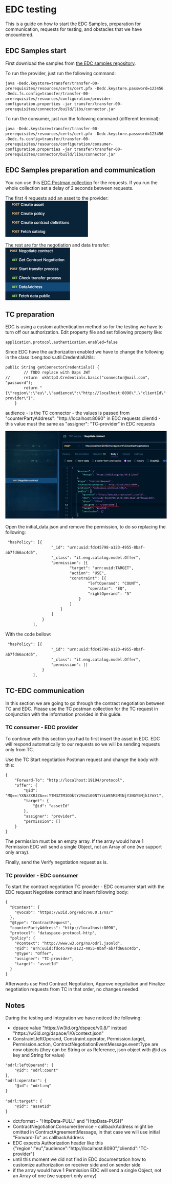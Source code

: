 # EDC testing

This is a guide on how to start the EDC Samples, preparation for communication, requests for testing, and obstacles that we have encountered.

## EDC Samples start

First download the samples from [the EDC samples repository](https://github.com/eclipse-edc/Samples/tree/main).

To run the provider, just run the following command:

```
java -Dedc.keystore=transfer/transfer-00-prerequisites/resources/certs/cert.pfx -Dedc.keystore.password=123456 -Dedc.fs.config=transfer/transfer-00-prerequisites/resources/configuration/provider-configuration.properties -jar transfer/transfer-00-prerequisites/connector/build/libs/connector.jar
```

To run the consumer, just run the following command (different terminal):

```
java -Dedc.keystore=transfer/transfer-00-prerequisites/resources/certs/cert.pfx -Dedc.keystore.password=123456 -Dedc.fs.config=transfer/transfer-00-prerequisites/resources/configuration/consumer-configuration.properties -jar transfer/transfer-00-prerequisites/connector/build/libs/connector.jar
```

## EDC Samples preparation and communication

You can use this [EDC Postman collection](edc-sample.postman_collection.json) for the requests. If you run the whole collection set a delay of 2 seconds between requests.

The first 4 requests add an asset to the provider:<br/>
![EDC provider preparation](edc-provider-preparation.png)

The rest are for the negotiation and data transfer:<br/>
![EDC negotiation and data transfer](edc-negotiation-and-data-transfer.png)

## TC preparation

EDC is using a custom authentication method so for the testing we have to turn off our authorization. Edit property file and set following property like:

```
application.protocol.authentication.enabled=false
```

Since EDC have the authorization enabled we have to change the following in the class it.eng.tools.util.CredentialUtils:

```
public String getConnectorCredentials() {
		// TODO replace with Daps JWT
//		return  okhttp3.Credentials.basic("connector@mail.com", "password");
		return "{\"region\":\"eu\",\"audience\":\"http://localhost:8090\",\"clientId\":\"TC-provider\"}";
	}
```

audience - is the TC connector - the values is passed from  "counterPartyAddress": "http&#65279;://localhost:8090" in EDC requests
clientId - this value must the same as "assigner": "TC-provider" in EDC requests <br/>

![EDC authorization](edc-authorization.png)


Open the initial_data.json and remove the permission, to do so replacing the following:

```
 "hasPolicy": [{
                    "_id": "urn:uuid:fdc45798-a123-4955-8baf-ab7fd66ac4d5",
                    "_class": "it.eng.catalog.model.Offer",
                    "permission": [{
							"target": "urn:uuid:TARGET",
                            "action": "USE",
                            "constraint": [{
                                    "leftOperand": "COUNT",
                                    "operator": "EQ",
                                    "rightOperand": "5"
                                }
                            ]
                        }
                    ]
                }
            ],
```

With the code bellow:

```
 "hasPolicy": [{
                    "_id": "urn:uuid:fdc45798-a123-4955-8baf-ab7fd66ac4d5",
                    "_class": "it.eng.catalog.model.Offer",
                    "permission": []
                }
            ],
```


## TC-EDC communication

In this section we are going to go through the contract negotiation between TC and EDC. Please use the TC postman collection for the TC request in conjunction with the information provided in this guide.

### TC consumer - EDC provider

To continue with this section you had to first insert the asset in EDC. EDC will respond automatically to our requests so we will be sending requests only from TC.

Use the TC Start negotiation Postman request and change the body with this:

```
{
    "Forward-To": "http://localhost:19194/protocol",
    "offer": {
        "@id": "MQ==:YXNzZXRJZA==:YTM3ZTM3ODktY2VmZi00NTYzLWE5M2MtNjY3NGY5Mjk1YmY1",
        "target": {
            "@id": "assetId"
        },
        "assigner": "provider",
        "permission": []
    }
}
```

The permission must be an empty array. If the array would have 1 Permission EDC will send a single Object, not an Array of one (we support only array).

Finally, send the Verify negotiation request as is.

### TC provider - EDC consumer

To start the contract negotiation TC provider - EDC consumer start with the EDC request Negotiate contract and insert following body:

```
{
  "@context": {
    "@vocab": "https://w3id.org/edc/v0.0.1/ns/"
  },
  "@type": "ContractRequest",
  "counterPartyAddress": "http://localhost:8090",
  "protocol": "dataspace-protocol-http",
  "policy": {
    "@context": "http://www.w3.org/ns/odrl.jsonld",
    "@id": "urn:uuid:fdc45798-a123-4955-8baf-ab7fd66ac4d5",
    "@type": "Offer",
    "assigner": "TC-provider",
    "target": "assetId"
  }
}
```

Afterwards use Find Contract Negotiation, Approve negotiation and Finalize negotiation requests from TC in that order, no changes needed.

## Notes

During the testing and integration we have noticed the following:

- dpsace value "https&#65279;://w3id.org/dspace/v0.8/" instead "https&#65279;://w3id.org/dspace/1/0/context.json"
- Constraint.leftOperand, Constraint.operator, Permission.target, Permission.action, ContractNegotiationEventMessage.eventType are now objects
(they can be String or as Reference, json object with @id as key and String for value)
 
```
"odrl:leftOperand": {
	"@id": "odrl:count"
},
"odrl:operator": {
	"@id": "odrl:eq"
}
 
"odrl:target": {
	"@id": "assetId"
}
```

- dct:format - "HttpData-PULL" and "HttpData-PUSH"
- ContractNegotiationConsumerService - callbackAddress might be omitted in ContractAgreementMessage, in that case we will use initial "Forward-To" as callbackAddress
- EDC expects Authorization header like this {\"region\":\"eu\",\"audience\":\"http&#65279;://localhost:8090\",\"clientId\":\"TC-provider\"}
- until this moment we did not find in EDC documentation how to customize authorization on receiver side and on sender side
- if the array would have 1 Permission EDC will send a single Object, not an Array of one (we support only array)